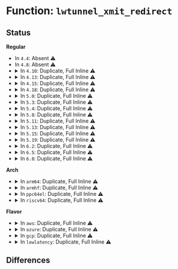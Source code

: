 # Function: <code>lwtunnel_xmit_redirect</code>

## Status
<b>Regular</b>
<ul>
<li>
In <code>4.4</code>: Absent ⚠️
</li>
<li>
In <code>4.8</code>: Absent ⚠️
</li>
<li>
<details>
<summary>In <code>4.10</code>: Duplicate, Full Inline ⚠️</summary>

**Collision:** Static Duplication

**Inline:** Full

**Transformation:** False

**Instances:**

```
In net/ipv4/route.c (ffffffff817efa45)
Location: include/net/lwtunnel.h:88
Inline: True
```
```
In net/ipv4/ip_output.c (ffffffff817f90ec)
Location: include/net/lwtunnel.h:88
Inline: True
Inline callers:
  - net/ipv4/ip_output.c:ip_finish_output2
```
```
In net/ipv6/ip6_output.c (ffffffff81863cf1)
Location: include/net/lwtunnel.h:88
Inline: True
Inline callers:
  - net/ipv6/ip6_output.c:ip6_finish_output2
```
```
In net/ipv6/route.c (ffffffff81872826)
Location: include/net/lwtunnel.h:88
Inline: True
Inline callers:
  - net/ipv6/route.c:ip6_mtu
```
</details>
</li>
<li>
<details>
<summary>In <code>4.13</code>: Duplicate, Full Inline ⚠️</summary>

**Collision:** Static Duplication

**Inline:** Full

**Transformation:** False

**Instances:**

```
In net/ipv4/route.c (ffffffff8180f572)
Location: include/net/lwtunnel.h:89
Inline: True
```
```
In net/ipv4/ip_output.c (ffffffff81819504)
Location: include/net/lwtunnel.h:89
Inline: True
Inline callers:
  - net/ipv4/ip_output.c:ip_finish_output2
```
```
In net/ipv6/ip6_output.c (ffffffff818892b7)
Location: include/net/lwtunnel.h:89
Inline: True
Inline callers:
  - net/ipv6/ip6_output.c:ip6_finish_output2
```
```
In net/ipv6/route.c (ffffffff81897616)
Location: include/net/lwtunnel.h:89
Inline: True
Inline callers:
  - net/ipv6/route.c:ip6_mtu
```
</details>
</li>
<li>
<details>
<summary>In <code>4.15</code>: Duplicate, Full Inline ⚠️</summary>

**Collision:** Static Duplication

**Inline:** Full

**Transformation:** False

**Instances:**

```
In net/ipv4/route.c (ffffffff8188f3f4)
Location: include/net/lwtunnel.h:90
Inline: True
```
```
In net/ipv4/ip_output.c (ffffffff81897b14)
Location: include/net/lwtunnel.h:90
Inline: True
Inline callers:
  - net/ipv4/ip_output.c:ip_finish_output2
```
```
In net/ipv6/ip6_output.c (ffffffff819096f7)
Location: include/net/lwtunnel.h:90
Inline: True
Inline callers:
  - net/ipv6/ip6_output.c:ip6_finish_output2
```
```
In net/ipv6/route.c (ffffffff81918946)
Location: include/net/lwtunnel.h:90
Inline: True
Inline callers:
  - net/ipv6/route.c:ip6_mtu
```
</details>
</li>
<li>
<details>
<summary>In <code>4.18</code>: Duplicate, Full Inline ⚠️</summary>

**Collision:** Static Duplication

**Inline:** Full

**Transformation:** False

**Instances:**

```
In net/ipv4/route.c (ffffffff818e41bc)
Location: include/net/lwtunnel.h:90
Inline: True
Inline callers:
  - net/ipv4/route.c:ip_mtu_from_fib_result
```
```
In net/ipv4/ip_output.c (ffffffff818ebe44)
Location: include/net/lwtunnel.h:90
Inline: True
Inline callers:
  - net/ipv4/ip_output.c:ip_finish_output2
```
```
In net/ipv6/ip6_output.c (ffffffff81960a0a)
Location: include/net/lwtunnel.h:90
Inline: True
Inline callers:
  - net/ipv6/ip6_output.c:ip6_finish_output2
```
```
In net/ipv6/route.c (ffffffff81977a87)
Location: include/net/lwtunnel.h:90
Inline: True
Inline callers:
  - net/ipv6/route.c:ip6_mtu_from_fib6
  - net/ipv6/route.c:ip6_mtu
  - net/ipv6/route.c:rt6_insert_exception
```
</details>
</li>
<li>
<details>
<summary>In <code>5.0</code>: Duplicate, Full Inline ⚠️</summary>

**Collision:** Static Duplication

**Inline:** Full

**Transformation:** False

**Instances:**

```
In net/ipv4/route.c (ffffffff819110cc)
Location: include/net/lwtunnel.h:90
Inline: True
Inline callers:
  - net/ipv4/route.c:ip_mtu_from_fib_result
```
```
In net/ipv4/ip_output.c (ffffffff81919be4)
Location: include/net/lwtunnel.h:90
Inline: True
Inline callers:
  - net/ipv4/ip_output.c:ip_finish_output2
```
```
In net/ipv6/ip6_output.c (ffffffff81996d0a)
Location: include/net/lwtunnel.h:90
Inline: True
Inline callers:
  - net/ipv6/ip6_output.c:ip6_finish_output2
```
```
In net/ipv6/route.c (ffffffff819ad677)
Location: include/net/lwtunnel.h:90
Inline: True
Inline callers:
  - net/ipv6/route.c:ip6_mtu_from_fib6
  - net/ipv6/route.c:ip6_mtu
  - net/ipv6/route.c:rt6_insert_exception
```
</details>
</li>
<li>
<details>
<summary>In <code>5.3</code>: Duplicate, Full Inline ⚠️</summary>

**Collision:** Static Duplication

**Inline:** Full

**Transformation:** False

**Instances:**

```
In net/ipv4/route.c (ffffffff81973765)
Location: include/net/lwtunnel.h:90
Inline: True
Inline callers:
  - net/ipv4/route.c:ip_mtu_from_fib_result
```
```
In net/ipv4/ip_output.c (ffffffff8197bce0)
Location: include/net/lwtunnel.h:90
Inline: True
Inline callers:
  - net/ipv4/ip_output.c:ip_finish_output2
```
```
In net/ipv6/ip6_output.c (ffffffff81a00b0a)
Location: include/net/lwtunnel.h:90
Inline: True
Inline callers:
  - net/ipv6/ip6_output.c:ip6_finish_output2
```
```
In net/ipv6/route.c (ffffffff81a1a769)
Location: include/net/lwtunnel.h:90
Inline: True
Inline callers:
  - net/ipv6/route.c:ip6_mtu_from_fib6
  - net/ipv6/route.c:ip6_mtu
  - net/ipv6/route.c:rt6_insert_exception
```
</details>
</li>
<li>
<details>
<summary>In <code>5.4</code>: Duplicate, Full Inline ⚠️</summary>

**Collision:** Static Duplication

**Inline:** Full

**Transformation:** False

**Instances:**

```
In net/ipv4/route.c (ffffffff819aa0e5)
Location: include/net/lwtunnel.h:90
Inline: True
Inline callers:
  - net/ipv4/route.c:ip_mtu_from_fib_result
```
```
In net/ipv4/ip_output.c (ffffffff819b2680)
Location: include/net/lwtunnel.h:90
Inline: True
Inline callers:
  - net/ipv4/ip_output.c:ip_finish_output2
```
```
In net/ipv6/ip6_output.c (ffffffff81a376da)
Location: include/net/lwtunnel.h:90
Inline: True
Inline callers:
  - net/ipv6/ip6_output.c:ip6_finish_output2
```
```
In net/ipv6/route.c (ffffffff81a513d9)
Location: include/net/lwtunnel.h:90
Inline: True
Inline callers:
  - net/ipv6/route.c:ip6_mtu_from_fib6
  - net/ipv6/route.c:ip6_mtu
  - net/ipv6/route.c:rt6_insert_exception
```
</details>
</li>
<li>
<details>
<summary>In <code>5.8</code>: Duplicate, Full Inline ⚠️</summary>

**Collision:** Static Duplication

**Inline:** Full

**Transformation:** False

**Instances:**

```
In net/ipv4/route.c (ffffffff81a947d5)
Location: include/net/lwtunnel.h:90
Inline: True
Inline callers:
  - net/ipv4/route.c:ip_mtu_from_fib_result
```
```
In net/ipv4/ip_output.c (ffffffff81a9bd79)
Location: include/net/lwtunnel.h:90
Inline: True
Inline callers:
  - net/ipv4/ip_output.c:ip_finish_output2
```
```
In net/ipv6/ip6_output.c (ffffffff81b2d215)
Location: include/net/lwtunnel.h:90
Inline: True
Inline callers:
  - net/ipv6/ip6_output.c:ip6_finish_output2
```
```
In net/ipv6/route.c (ffffffff81b48b0a)
Location: include/net/lwtunnel.h:90
Inline: True
Inline callers:
  - net/ipv6/route.c:ip6_mtu_from_fib6
  - net/ipv6/route.c:ip6_mtu
```
</details>
</li>
<li>
<details>
<summary>In <code>5.11</code>: Duplicate, Full Inline ⚠️</summary>

**Collision:** Static Duplication

**Inline:** Full

**Transformation:** False

**Instances:**

```
In net/ipv4/route.c (ffffffff81a9e7cf)
Location: include/net/lwtunnel.h:90
Inline: True
Inline callers:
  - net/ipv4/route.c:ip_mtu_from_fib_result
```
```
In net/ipv4/ip_output.c (ffffffff81aa5bd9)
Location: include/net/lwtunnel.h:90
Inline: True
Inline callers:
  - net/ipv4/ip_output.c:ip_finish_output2
```
```
In net/ipv6/ip6_output.c (ffffffff81b3bc25)
Location: include/net/lwtunnel.h:90
Inline: True
Inline callers:
  - net/ipv6/ip6_output.c:ip6_finish_output2
```
```
In net/ipv6/route.c (ffffffff81b5771a)
Location: include/net/lwtunnel.h:90
Inline: True
Inline callers:
  - net/ipv6/route.c:ip6_mtu_from_fib6
  - net/ipv6/route.c:ip6_mtu
```
</details>
</li>
<li>
<details>
<summary>In <code>5.13</code>: Duplicate, Full Inline ⚠️</summary>

**Collision:** Static Duplication

**Inline:** Full

**Transformation:** False

**Instances:**

```
In net/ipv4/route.c (ffffffff81a89731)
Location: include/net/lwtunnel.h:90
Inline: True
Inline callers:
  - net/ipv4/route.c:ip_mtu_from_fib_result
  - net/ipv4/route.c:ipv4_mtu
```
```
In net/ipv4/ip_forward.c (ffffffff81a8eeb7)
Location: include/net/lwtunnel.h:90
Inline: True
Inline callers:
  - net/ipv4/ip_forward.c:ip_forward
```
```
In net/ipv4/ip_output.c (ffffffff81a90ba9)
Location: include/net/lwtunnel.h:90
Inline: True
Inline callers:
  - net/ipv4/ip_output.c:ip_finish_output2
```
```
In net/xfrm/xfrm_output.c (ffffffff81b1b9de)
Location: include/net/lwtunnel.h:90
Inline: True
Inline callers:
  - net/xfrm/xfrm_output.c:xfrm6_tunnel_check_size
```
```
In net/ipv6/ip6_output.c (ffffffff81b2b679)
Location: include/net/lwtunnel.h:90
Inline: True
Inline callers:
  - net/ipv6/ip6_output.c:ip6_fragment
  - net/ipv6/ip6_output.c:ip6_forward
  - net/ipv6/ip6_output.c:ip6_finish_output2
```
```
In net/ipv6/route.c (ffffffff81b45306)
Location: include/net/lwtunnel.h:90
Inline: True
Inline callers:
  - net/ipv6/route.c:ip6_mtu_from_fib6
  - net/ipv6/route.c:ip6_mtu
  - net/ipv6/route.c:rt6_insert_exception
```
```
In net/ipv6/xfrm6_output.c (ffffffff81b76bed)
Location: include/net/lwtunnel.h:90
Inline: True
Inline callers:
  - net/ipv6/xfrm6_output.c:__xfrm6_output
```
</details>
</li>
<li>
<details>
<summary>In <code>5.15</code>: Duplicate, Full Inline ⚠️</summary>

**Collision:** Static Duplication

**Inline:** Full

**Transformation:** False

**Instances:**

```
In net/ipv4/route.c (ffffffff81b44281)
Location: include/net/lwtunnel.h:93
Inline: True
Inline callers:
  - net/ipv4/route.c:ip_mtu_from_fib_result
  - net/ipv4/route.c:ipv4_default_advmss
  - net/ipv4/route.c:__ip_rt_update_pmtu
```
```
In net/ipv4/ip_forward.c (ffffffff81b49dd7)
Location: include/net/lwtunnel.h:93
Inline: True
Inline callers:
  - net/ipv4/ip_forward.c:ip_forward
```
```
In net/ipv4/ip_output.c (ffffffff81b4c000)
Location: include/net/lwtunnel.h:93
Inline: True
Inline callers:
  - net/ipv4/ip_output.c:ip_finish_output2
```
```
In net/xfrm/xfrm_output.c (ffffffff81be0377)
Location: include/net/lwtunnel.h:93
Inline: True
Inline callers:
  - net/xfrm/xfrm_output.c:xfrm6_tunnel_check_size
  - net/xfrm/xfrm_output.c:ip_skb_dst_mtu
  - net/xfrm/xfrm_output.c:ip_skb_dst_mtu
```
```
In net/ipv6/ip6_output.c (ffffffff81bf1adb)
Location: include/net/lwtunnel.h:93
Inline: True
Inline callers:
  - net/ipv6/ip6_output.c:ip6_fragment
  - net/ipv6/ip6_output.c:ip6_forward
  - net/ipv6/ip6_output.c:ip6_finish_output2
```
```
In net/ipv6/route.c (ffffffff81c0c446)
Location: include/net/lwtunnel.h:93
Inline: True
Inline callers:
  - net/ipv6/route.c:ip6_mtu_from_fib6
  - net/ipv6/route.c:ip6_default_advmss
  - net/ipv6/route.c:__ip6_rt_update_pmtu
  - net/ipv6/route.c:rt6_insert_exception
```
```
In net/ipv6/xfrm6_output.c (ffffffff81c41658)
Location: include/net/lwtunnel.h:93
Inline: True
Inline callers:
  - net/ipv6/xfrm6_output.c:__xfrm6_output
```
</details>
</li>
<li>
<details>
<summary>In <code>5.19</code>: Duplicate, Full Inline ⚠️</summary>

**Collision:** Static Duplication

**Inline:** Full

**Transformation:** False

**Instances:**

```
In net/ipv4/route.c (ffffffff81cd0e0f)
Location: include/net/lwtunnel.h:93
Inline: True
Inline callers:
  - net/ipv4/route.c:ip_mtu_from_fib_result
  - net/ipv4/route.c:ipv4_default_advmss
  - net/ipv4/route.c:__ip_rt_update_pmtu
```
```
In net/ipv4/ip_forward.c (ffffffff81cd7312)
Location: include/net/lwtunnel.h:93
Inline: True
Inline callers:
  - net/ipv4/ip_forward.c:ip_forward
```
```
In net/ipv4/ip_output.c (ffffffff81cd973f)
Location: include/net/lwtunnel.h:93
Inline: True
Inline callers:
  - net/ipv4/ip_output.c:ip_finish_output2
```
```
In net/xfrm/xfrm_output.c (ffffffff81d77242)
Location: include/net/lwtunnel.h:93
Inline: True
Inline callers:
  - net/xfrm/xfrm_output.c:xfrm6_tunnel_check_size
```
```
In net/ipv6/ip6_output.c (ffffffff81d8a50d)
Location: include/net/lwtunnel.h:93
Inline: True
Inline callers:
  - net/ipv6/ip6_output.c:ip6_fragment
  - net/ipv6/ip6_output.c:ip6_forward
  - net/ipv6/ip6_output.c:ip6_finish_output
  - net/ipv6/ip6_output.c:ip6_finish_output2
```
```
In net/ipv6/route.c (ffffffff81da7316)
Location: include/net/lwtunnel.h:93
Inline: True
Inline callers:
  - net/ipv6/route.c:ip6_mtu_from_fib6
  - net/ipv6/route.c:ip6_default_advmss
  - net/ipv6/route.c:__ip6_rt_update_pmtu
  - net/ipv6/route.c:rt6_insert_exception
```
```
In net/ipv6/xfrm6_output.c (ffffffff81ddfe75)
Location: include/net/lwtunnel.h:93
Inline: True
Inline callers:
  - net/ipv6/xfrm6_output.c:__xfrm6_output
```
</details>
</li>
<li>
<details>
<summary>In <code>6.2</code>: Duplicate, Full Inline ⚠️</summary>

**Collision:** Static Duplication

**Inline:** Full

**Transformation:** False

**Instances:**

```
In net/ipv4/route.c (ffffffff81e9104f)
Location: include/net/lwtunnel.h:93
Inline: True
Inline callers:
  - net/ipv4/route.c:ip_mtu_from_fib_result
  - net/ipv4/route.c:ipv4_default_advmss
  - net/ipv4/route.c:__ip_rt_update_pmtu
```
```
In net/ipv4/ip_forward.c (ffffffff81e97933)
Location: include/net/lwtunnel.h:93
Inline: True
Inline callers:
  - net/ipv4/ip_forward.c:ip_forward
```
```
In net/ipv4/ip_output.c (ffffffff81e99ebf)
Location: include/net/lwtunnel.h:93
Inline: True
Inline callers:
  - net/ipv4/ip_output.c:ip_finish_output2
```
```
In net/xfrm/xfrm_output.c (ffffffff81f43ac2)
Location: include/net/lwtunnel.h:93
Inline: True
Inline callers:
  - net/xfrm/xfrm_output.c:xfrm6_tunnel_check_size
```
```
In net/ipv6/ip6_output.c (ffffffff81f5849d)
Location: include/net/lwtunnel.h:93
Inline: True
Inline callers:
  - net/ipv6/ip6_output.c:ip6_fragment
  - net/ipv6/ip6_output.c:ip6_forward
  - net/ipv6/ip6_output.c:ip6_finish_output
  - net/ipv6/ip6_output.c:ip6_finish_output2
```
```
In net/ipv6/route.c (ffffffff81f76936)
Location: include/net/lwtunnel.h:93
Inline: True
Inline callers:
  - net/ipv6/route.c:ip6_mtu_from_fib6
  - net/ipv6/route.c:ip6_default_advmss
  - net/ipv6/route.c:__ip6_rt_update_pmtu
  - net/ipv6/route.c:rt6_insert_exception
```
```
In net/ipv6/xfrm6_output.c (ffffffff81fb2195)
Location: include/net/lwtunnel.h:93
Inline: True
Inline callers:
  - net/ipv6/xfrm6_output.c:__xfrm6_output
```
</details>
</li>
<li>
<details>
<summary>In <code>6.5</code>: Duplicate, Full Inline ⚠️</summary>

**Collision:** Static Duplication

**Inline:** Full

**Transformation:** False

**Instances:**

```
In net/ipv4/route.c (ffffffff81eef7ff)
Location: include/net/lwtunnel.h:96
Inline: True
Inline callers:
  - net/ipv4/route.c:ip_mtu_from_fib_result
  - net/ipv4/route.c:ipv4_default_advmss
  - net/ipv4/route.c:__ip_rt_update_pmtu
```
```
In net/ipv4/ip_forward.c (ffffffff81ef6176)
Location: include/net/lwtunnel.h:96
Inline: True
Inline callers:
  - net/ipv4/ip_forward.c:ip_forward
```
```
In net/ipv4/ip_output.c (ffffffff81ef8835)
Location: include/net/lwtunnel.h:96
Inline: True
Inline callers:
  - net/ipv4/ip_output.c:ip_finish_output2
```
```
In net/xfrm/xfrm_output.c (ffffffff81fa3295)
Location: include/net/lwtunnel.h:96
Inline: True
Inline callers:
  - net/xfrm/xfrm_output.c:xfrm6_tunnel_check_size
```
```
In net/ipv6/ip6_output.c (ffffffff81fb80bb)
Location: include/net/lwtunnel.h:96
Inline: True
Inline callers:
  - net/ipv6/ip6_output.c:ip6_fragment
  - net/ipv6/ip6_output.c:ip6_forward
  - net/ipv6/ip6_output.c:ip6_finish_output
  - net/ipv6/ip6_output.c:ip6_finish_output2
```
```
In net/ipv6/route.c (ffffffff81fd6966)
Location: include/net/lwtunnel.h:96
Inline: True
Inline callers:
  - net/ipv6/route.c:ip6_mtu_from_fib6
  - net/ipv6/route.c:ip6_default_advmss
  - net/ipv6/route.c:__ip6_rt_update_pmtu
  - net/ipv6/route.c:rt6_insert_exception
```
```
In net/ipv6/xfrm6_output.c (ffffffff820128a5)
Location: include/net/lwtunnel.h:96
Inline: True
Inline callers:
  - net/ipv6/xfrm6_output.c:__xfrm6_output
```
</details>
</li>
<li>
<details>
<summary>In <code>6.8</code>: Duplicate, Full Inline ⚠️</summary>

**Collision:** Static Duplication

**Inline:** Full

**Transformation:** False

**Instances:**

```
In net/ipv4/route.c (ffffffff81fb395c)
Location: include/net/lwtunnel.h:96
Inline: True
Inline callers:
  - net/ipv4/route.c:ip_mtu_from_fib_result
  - net/ipv4/route.c:ipv4_default_advmss
  - net/ipv4/route.c:__ip_rt_update_pmtu
```
```
In net/ipv4/ip_forward.c (ffffffff81fba10f)
Location: include/net/lwtunnel.h:96
Inline: True
Inline callers:
  - net/ipv4/ip_forward.c:ip_forward
```
```
In net/ipv4/ip_output.c (ffffffff81fbc76a)
Location: include/net/lwtunnel.h:96
Inline: True
Inline callers:
  - net/ipv4/ip_output.c:ip_finish_output2
```
```
In net/xfrm/xfrm_output.c (ffffffff82070926)
Location: include/net/lwtunnel.h:96
Inline: True
Inline callers:
  - net/xfrm/xfrm_output.c:xfrm6_tunnel_check_size
  - net/xfrm/xfrm_output.c:ip_skb_dst_mtu
  - net/xfrm/xfrm_output.c:ip_skb_dst_mtu
```
```
In net/ipv6/ip6_output.c (ffffffff820856aa)
Location: include/net/lwtunnel.h:96
Inline: True
Inline callers:
  - net/ipv6/ip6_output.c:ip6_fragment
  - net/ipv6/ip6_output.c:ip6_forward
  - net/ipv6/ip6_output.c:ip6_finish_output
  - net/ipv6/ip6_output.c:ip6_finish_output2
```
```
In net/ipv6/route.c (ffffffff820a42e6)
Location: include/net/lwtunnel.h:96
Inline: True
Inline callers:
  - net/ipv6/route.c:ip6_mtu_from_fib6
  - net/ipv6/route.c:ip6_default_advmss
  - net/ipv6/route.c:__ip6_rt_update_pmtu
  - net/ipv6/route.c:rt6_insert_exception
```
```
In net/ipv6/xfrm6_output.c (ffffffff820e1a06)
Location: include/net/lwtunnel.h:96
Inline: True
Inline callers:
  - net/ipv6/xfrm6_output.c:__xfrm6_output
```
</details>
</li>
</ul>
<b>Arch</b>
<ul>
<li>
<details>
<summary>In <code>arm64</code>: Duplicate, Full Inline ⚠️</summary>

**Collision:** Static Duplication

**Inline:** Full

**Transformation:** False

**Instances:**

```
In net/ipv4/route.c (ffff800010c5a218)
Location: include/net/lwtunnel.h:90
Inline: True
Inline callers:
  - net/ipv4/route.c:ip_mtu_from_fib_result
```
```
In net/ipv4/ip_output.c (ffff800010c63590)
Location: include/net/lwtunnel.h:90
Inline: True
Inline callers:
  - net/ipv4/ip_output.c:ip_finish_output2
```
```
In net/ipv6/ip6_output.c (ffff800010cfa2d4)
Location: include/net/lwtunnel.h:90
Inline: True
Inline callers:
  - net/ipv6/ip6_output.c:ip6_finish_output2
```
```
In net/ipv6/route.c (ffff800010d15340)
Location: include/net/lwtunnel.h:90
Inline: True
Inline callers:
  - net/ipv6/route.c:ip6_mtu_from_fib6
  - net/ipv6/route.c:ip6_mtu
  - net/ipv6/route.c:rt6_insert_exception
```
</details>
</li>
<li>
<details>
<summary>In <code>armhf</code>: Duplicate, Full Inline ⚠️</summary>

**Collision:** Static Duplication

**Inline:** Full

**Transformation:** False

**Instances:**

```
In net/ipv4/route.c (c0d69890)
Location: include/net/lwtunnel.h:90
Inline: True
Inline callers:
  - net/ipv4/route.c:ip_mtu_from_fib_result
```
```
In net/ipv4/ip_output.c (c0d72900)
Location: include/net/lwtunnel.h:90
Inline: True
Inline callers:
  - net/ipv4/ip_output.c:ip_finish_output2
```
```
In net/ipv6/ip6_output.c (c0dff3e4)
Location: include/net/lwtunnel.h:90
Inline: True
Inline callers:
  - net/ipv6/ip6_output.c:ip6_finish_output2
```
```
In net/ipv6/route.c (c0e1afc4)
Location: include/net/lwtunnel.h:90
Inline: True
Inline callers:
  - net/ipv6/route.c:ip6_mtu_from_fib6
  - net/ipv6/route.c:ip6_mtu
  - net/ipv6/route.c:rt6_insert_exception
```
</details>
</li>
<li>
<details>
<summary>In <code>ppc64el</code>: Duplicate, Full Inline ⚠️</summary>

**Collision:** Static Duplication

**Inline:** Full

**Transformation:** False

**Instances:**

```
In net/ipv4/route.c (c000000000d5bce4)
Location: include/net/lwtunnel.h:90
Inline: True
Inline callers:
  - net/ipv4/route.c:ip_mtu_from_fib_result
```
```
In net/ipv4/ip_output.c (c000000000d6689c)
Location: include/net/lwtunnel.h:90
Inline: True
Inline callers:
  - net/ipv4/ip_output.c:ip_finish_output2
```
```
In net/ipv6/ip6_output.c (c000000000e1f298)
Location: include/net/lwtunnel.h:90
Inline: True
Inline callers:
  - net/ipv6/ip6_output.c:ip6_finish_output2
```
```
In net/ipv6/route.c (c000000000e42300)
Location: include/net/lwtunnel.h:90
Inline: True
Inline callers:
  - net/ipv6/route.c:ip6_mtu_from_fib6
  - net/ipv6/route.c:ip6_mtu
  - net/ipv6/route.c:rt6_insert_exception
```
</details>
</li>
<li>
<details>
<summary>In <code>riscv64</code>: Duplicate, Full Inline ⚠️</summary>

**Collision:** Static Duplication

**Inline:** Full

**Transformation:** False

**Instances:**

```
In net/ipv4/route.c (ffffffe0007c3812)
Location: include/net/lwtunnel.h:90
Inline: True
Inline callers:
  - net/ipv4/route.c:ip_mtu_from_fib_result
```
```
In net/ipv4/ip_output.c (ffffffe0007cabce)
Location: include/net/lwtunnel.h:90
Inline: True
Inline callers:
  - net/ipv4/ip_output.c:ip_finish_output2
```
```
In net/ipv6/ip6_output.c (ffffffe000843ca6)
Location: include/net/lwtunnel.h:90
Inline: True
Inline callers:
  - net/ipv6/ip6_output.c:ip6_finish_output2
```
```
In net/ipv6/route.c (ffffffe00085aa48)
Location: include/net/lwtunnel.h:90
Inline: True
Inline callers:
  - net/ipv6/route.c:ip6_mtu_from_fib6
  - net/ipv6/route.c:ip6_mtu
  - net/ipv6/route.c:rt6_insert_exception
```
</details>
</li>
</ul>
<b>Flavor</b>
<ul>
<li>
<details>
<summary>In <code>aws</code>: Duplicate, Full Inline ⚠️</summary>

**Collision:** Static Duplication

**Inline:** Full

**Transformation:** False

**Instances:**

```
In net/ipv4/route.c (ffffffff81949f55)
Location: include/net/lwtunnel.h:90
Inline: True
Inline callers:
  - net/ipv4/route.c:ip_mtu_from_fib_result
```
```
In net/ipv4/ip_output.c (ffffffff819524f0)
Location: include/net/lwtunnel.h:90
Inline: True
Inline callers:
  - net/ipv4/ip_output.c:ip_finish_output2
```
```
In net/ipv6/ip6_output.c (ffffffff819d6d6a)
Location: include/net/lwtunnel.h:90
Inline: True
Inline callers:
  - net/ipv6/ip6_output.c:ip6_finish_output2
```
```
In net/ipv6/route.c (ffffffff819f0a69)
Location: include/net/lwtunnel.h:90
Inline: True
Inline callers:
  - net/ipv6/route.c:ip6_mtu_from_fib6
  - net/ipv6/route.c:ip6_mtu
  - net/ipv6/route.c:rt6_insert_exception
```
</details>
</li>
<li>
<details>
<summary>In <code>azure</code>: Duplicate, Full Inline ⚠️</summary>

**Collision:** Static Duplication

**Inline:** Full

**Transformation:** False

**Instances:**

```
In net/ipv4/route.c (ffffffff81903a45)
Location: include/net/lwtunnel.h:90
Inline: True
Inline callers:
  - net/ipv4/route.c:ip_mtu_from_fib_result
```
```
In net/ipv4/ip_output.c (ffffffff8190bfe0)
Location: include/net/lwtunnel.h:90
Inline: True
Inline callers:
  - net/ipv4/ip_output.c:ip_finish_output2
```
```
In net/ipv6/ip6_output.c (ffffffff81993b2a)
Location: include/net/lwtunnel.h:90
Inline: True
Inline callers:
  - net/ipv6/ip6_output.c:ip6_finish_output2
```
```
In net/ipv6/route.c (ffffffff819ad829)
Location: include/net/lwtunnel.h:90
Inline: True
Inline callers:
  - net/ipv6/route.c:ip6_mtu_from_fib6
  - net/ipv6/route.c:ip6_mtu
  - net/ipv6/route.c:rt6_insert_exception
```
</details>
</li>
<li>
<details>
<summary>In <code>gcp</code>: Duplicate, Full Inline ⚠️</summary>

**Collision:** Static Duplication

**Inline:** Full

**Transformation:** False

**Instances:**

```
In net/ipv4/route.c (ffffffff819b4725)
Location: include/net/lwtunnel.h:90
Inline: True
Inline callers:
  - net/ipv4/route.c:ip_mtu_from_fib_result
```
```
In net/ipv4/ip_output.c (ffffffff819bccc0)
Location: include/net/lwtunnel.h:90
Inline: True
Inline callers:
  - net/ipv4/ip_output.c:ip_finish_output2
```
```
In net/ipv6/ip6_output.c (ffffffff81a417ea)
Location: include/net/lwtunnel.h:90
Inline: True
Inline callers:
  - net/ipv6/ip6_output.c:ip6_finish_output2
```
```
In net/ipv6/route.c (ffffffff81a5b4e9)
Location: include/net/lwtunnel.h:90
Inline: True
Inline callers:
  - net/ipv6/route.c:ip6_mtu_from_fib6
  - net/ipv6/route.c:ip6_mtu
  - net/ipv6/route.c:rt6_insert_exception
```
</details>
</li>
<li>
<details>
<summary>In <code>lowlatency</code>: Duplicate, Full Inline ⚠️</summary>

**Collision:** Static Duplication

**Inline:** Full

**Transformation:** False

**Instances:**

```
In net/ipv4/route.c (ffffffff819bde65)
Location: include/net/lwtunnel.h:90
Inline: True
Inline callers:
  - net/ipv4/route.c:ip_mtu_from_fib_result
```
```
In net/ipv4/ip_output.c (ffffffff819c65d0)
Location: include/net/lwtunnel.h:90
Inline: True
Inline callers:
  - net/ipv4/ip_output.c:ip_finish_output2
```
```
In net/ipv6/ip6_output.c (ffffffff81a4d44a)
Location: include/net/lwtunnel.h:90
Inline: True
Inline callers:
  - net/ipv6/ip6_output.c:ip6_finish_output2
```
```
In net/ipv6/route.c (ffffffff81a677f9)
Location: include/net/lwtunnel.h:90
Inline: True
Inline callers:
  - net/ipv6/route.c:ip6_mtu_from_fib6
  - net/ipv6/route.c:ip6_mtu
  - net/ipv6/route.c:rt6_insert_exception
```
</details>
</li>
</ul>

## Differences
